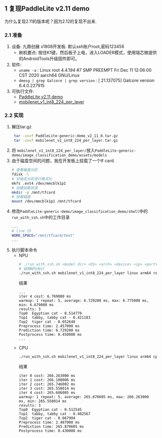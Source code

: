 ## 1 复现PaddleLite v2.11 demo

为什么复现2.11的版本呢？因为2.12的复现不出来.

### 2.1 准备

1. 设备: 九鼎创展 x1808开发板. 默认ssh账户root,密码123456
   - 刷机要点: 按住K1键，然后板子上电，进入LOADER模式，使用瑞芯微提供的AndroidTools升级固件即可。
2. 软件:
   - `uname -a` : Linux root 4.4.194 #7 SMP PREEMPT Fri Dec 11 12:06:00 CST 2020 aarch64 GNU/Linux
   - `dmesg | grep Galcore | grep version` :  [   21.137075] Galcore version 6.4.0.227915
3. 可执行文件:
   - [PaddleLite v2.11 demo](https://paddlelite-demo.bj.bcebos.com/devices/generic/PaddleLite-generic-demo_v2_11_0.tar.gz)
   - [mobilenet_v1_int8_224_per_layer](https://paddlelite-demo.bj.bcebos.com/models/mobilenet_v1_int8_224_per_layer.tar.gz)

### 2.2 实现

1. 解压tar.gz
   ```bash
    tar -zxvf PaddleLite-generic-demo_v2_11_0.tar.gz
    tar -zxvf mobilenet_v1_int8_224_per_layer.tar.gz
   ```
2. 将 `mobilenet_v1_int8_224_per_layer/`放入`PaddleLite-generic-demo/image_classification_demo/assets/models`
3. 由于磁盘空间的问题，我在开发板上挂载了一个tf card.
    ```bash
    # 查看磁盘分区
    fdisk -l
    # 对指定分区进行格式化
    mkfs .ext4 /dev/mmcblk1p1
    # 创建挂载目录
    mkdir -p /mnt/tfcard
    # 挂载磁盘
    mount /dev/mmcblk1p1 /mnt/tfcard
    ```
4. 修改`PaddleLite-generic-demo/image_classification_demo/shell`中的`run_with_ssh.sh`中的工作目录
    ```bash
    ...
    # line 25
    WORK_SPACE="/mnt/tfcard/test"
    ...
    ```
5. 执行脚本命令
   - NPU
        ```bash
        # ./run_with_ssh.sh <model dir> <OS> <arch> <device> <ip> <port> <username> <password>
        # 调用NPU执行
        ./run_with_ssh.sh mobilenet_v1_int8_224_per_layer linux arm64 rockchip_npu 172.16.6.98 22 root 123456
        ```
        结果
        ```text
        ...
        iter 4 cost: 6.769000 ms
        warmup: 1 repeat: 5, average: 6.729200 ms, max: 6.775000 ms, min: 6.679000 ms
        results: 3
        Top0  Egyptian cat - 0.514779
        Top1  tabby, tabby cat - 0.421183
        Top2  tiger cat - 0.052648
        Preprocess time: 2.457000 ms
        Prediction time: 6.729200 ms
        Postprocess time: 0.450000 ms
        ...
        ```
    - CPU
        ```bash
        ./run_with_ssh.sh mobilenet_v1_int8_224_per_layer linux arm64 cpu 172.16.6.98 22 root 123456
        ```
        结果
        ```text
        iter 0 cost: 266.263000 ms
        iter 1 cost: 266.100006 ms
        iter 2 cost: 265.746002 ms
        iter 3 cost: 265.558014 ms
        iter 4 cost: 265.686005 ms
        warmup: 1 repeat: 5, average: 265.870605 ms, max: 266.263000 ms, min: 265.558014 ms
        results: 3
        Top0  Egyptian cat - 0.512545
        Top1  tabby, tabby cat - 0.402567
        Top2  tiger cat - 0.067904
        Preprocess time: 2.487000 ms
        Prediction time: 265.870605 ms
        Postprocess time: 0.430000 ms

        ```